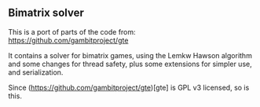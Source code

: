 Bimatrix solver
----------------------------------
This is a port of parts of the code from:
https://github.com/gambitproject/gte

It contains a solver for bimatrix games, using the Lemkw Hawson
algorithm and some changes for thread safety, plus some extensions
for simpler use, and serialization.

Since (https://github.com/gambitproject/gte)[gte] is GPL v3 licensed, 
so is this. 